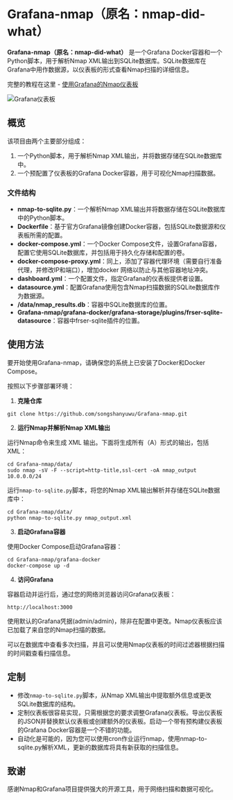 # Grafana-nmap（原名：nmap-did-what）

**Grafana-nmap（原名：nmap-did-what）** 是一个Grafana Docker容器和一个Python脚本，用于解析Nmap XML输出到SQLite数据库。SQLite数据库在Grafana中用作数据源，以仪表板的形式查看Nmap扫描的详细信息。

完整的教程在这里 - [使用Grafana的Nmap仪表板](https://hackertarget.com/nmap-dashboard-with-grafana/)

![Grafana仪表板](https://hackertarget.com/images/nmap-grafana-dashboard.webp)

## 概览

该项目由两个主要部分组成：

1. 一个Python脚本，用于解析Nmap XML输出，并将数据存储在SQLite数据库中。
2. 一个预配置了仪表板的Grafana Docker容器，用于可视化Nmap扫描数据。

### 文件结构

- **nmap-to-sqlite.py**：一个解析Nmap XML输出并将数据存储在SQLite数据库中的Python脚本。
- **Dockerfile**：基于官方Grafana镜像创建Docker容器，包括SQLite数据源和仪表板所需的配置。
- **docker-compose.yml**：一个Docker Compose文件，设置Grafana容器，配置它使用SQLite数据库，并包括用于持久化存储和配置的卷。
- **docker-compose-proxy.yml**：同上，添加了容器代理环境（需要自行准备代理，并修改IP和端口），增加docker 网络以防止与其他容器地址冲突。
- **dashboard.yml**：一个配置文件，指定Grafana的仪表板提供者设置。
- **datasource.yml**：配置Grafana使用包含Nmap扫描数据的SQLite数据库作为数据源。
- **/data/nmap_results.db**：容器中SQLite数据库的位置。
- **Grafana-nmap/grafana-docker/grafana-storage/plugins/frser-sqlite-datasource**：容器中frser-sqlite插件的位置。

## 使用方法

要开始使用Grafana-nmap，请确保您的系统上已安装了Docker和Docker Compose。

按照以下步骤部署环境：

1. **克隆仓库**

```
git clone https://github.com/songshanyuwu/Grafana-nmap.git
```

2. **运行Nmap并解析Nmap XML输出**
   
运行Nmap命令来生成 XML 输出。下面将生成所有（A）形式的输出，包括 XML：

```
cd Grafana-nmap/data/
sudo nmap -sV -F --script=http-title,ssl-cert -oA nmap_output 10.0.0.0/24
```

运行`nmap-to-sqlite.py`脚本，将您的Nmap XML输出解析并存储在SQLite数据库中：

```
cd Grafana-nmap/data/
python nmap-to-sqlite.py nmap_output.xml
```

3. **启动Grafana容器**

使用Docker Compose启动Grafana容器：

```
cd Grafana-nmap/grafana-docker
docker-compose up -d
```

4. **访问Grafana**

容器启动并运行后，通过您的网络浏览器访问Grafana仪表板：

```
http://localhost:3000
```


使用默认的Grafana凭据(admin/admin)，除非在配置中更改。Nmap仪表板应该已加载了来自您的Nmap扫描的数据。

可以在数据库中查看多次扫描，并且可以使用Nmap仪表板的时间过滤器根据扫描的时间戳查看扫描信息。

## 定制

- 修改`nmap-to-sqlite.py`脚本，从Nmap XML输出中提取额外信息或更改SQLite数据库的结构。
- 定制仪表板很容易实现，只需根据您的要求调整Grafana仪表板。导出仪表板的JSON并替换默认仪表板或创建额外的仪表板。启动一个带有预构建仪表板的Grafana Docker容器是一个不错的功能。
- 自动化是可能的，因为您可以使用cron作业运行nmap，使用nmap-to-sqlite.py解析XML，更新的数据库将具有新获取的扫描信息。

## 致谢

感谢Nmap和Grafana项目提供强大的开源工具，用于网络扫描和数据可视化。
